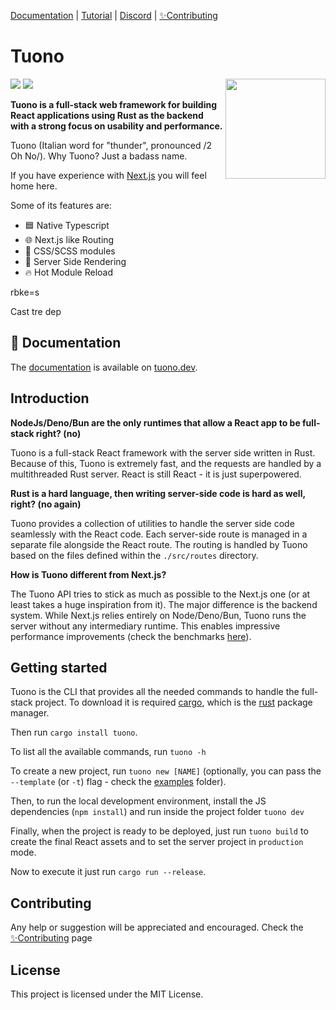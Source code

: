 [Documentation](https://tuono.dev) | [Tutorial](https://tuono.dev/documentation/tutorial) |
[Discord](https://discord.com/invite/khQzPa654B) | [✨Contributing](https://tuono.dev/documentation/contributing)

# Tuono

<img align="right" src="https://raw.githubusercontent.com/Valerioageno/tuono/main/assets/logo.png" width="160px">

![](https://github.com/Valerioageno/tuono/actions/workflows/rust.yml/badge.svg)
![](https://github.com/Valerioageno/tuono/actions/workflows/typescript.yml/badge.svg)

**Tuono is a full-stack web framework for building React applications using Rust as the backend with
a strong focus on usability and performance.**

Tuono (Italian word for "thunder", pronounced /2 Oh No/).
Why Tuono? Just a badass name.

If you have experience with [Next.js](https://nextjs.org/) you will feel home here.

Some of its features are:

- 🟦 Native Typescript
- 🌐 Next.js like Routing
- 🍭 CSS/SCSS modules
- 🧬 Server Side Rendering
- 🔥 Hot Module Reload

rbke=s

Cast tre dep

## 📖 Documentation

The [documentation](https://tuono.dev/documentation) is available on
[tuono.dev](https://tuono.dev/).

## Introduction

**NodeJs/Deno/Bun are the only runtimes that allow a React app to be full-stack right? (no)**

Tuono is a full-stack React framework with the server side written in Rust.
Because of this, Tuono is extremely fast, and the requests are handled by a multithreaded Rust server.
React is still React - it is just superpowered.

**Rust is a hard language, then writing server-side code is hard as well, right? (no again)**

Tuono provides a collection of utilities to handle the server side code seamlessly with the React code.
Each server-side route is managed in a separate file alongside the React route. The routing is handled
by Tuono based on the files defined within the `./src/routes` directory.

**How is Tuono different from Next.js?**

The Tuono API tries to stick as much as possible to the Next.js one (or at least takes a huge inspiration
from it). The major difference is the backend system. While Next.js relies entirely on Node/Deno/Bun,
Tuono runs the server without any intermediary runtime. This enables impressive performance improvements
(check the benchmarks [here](https://github.com/Valerioageno/tuono/tree/main/benches)).

## Getting started

Tuono is the CLI that provides all the needed commands to handle the full-stack project.
To download it is required [cargo](https://doc.rust-lang.org/cargo/), which is the [rust](https://www.rust-lang.org/)
package manager.

Then run `cargo install tuono`.

To list all the available commands, run `tuono -h`

To create a new project, run `tuono new [NAME]` (optionally, you can pass the `--template` (or `-t`) flag - check the
[examples](https://github.com/Valerioageno/tuono/tree/main/examples) folder).

Then, to run the local development environment, install the JS dependencies (`npm install`) and run inside the project folder `tuono dev`

Finally, when the project is ready to be deployed, just run `tuono build` to create the final React assets
and to set the server project in `production` mode.

Now to execute it just run `cargo run --release`.

## Contributing

Any help or suggestion will be appreciated and encouraged.
Check the [✨Contributing](https://tuono.dev/documentation/contributing) page

## License

This project is licensed under the MIT License.
